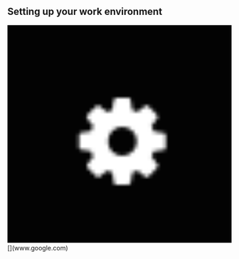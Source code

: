Setting up your work environment
--------------------------------



 <img src="./assets/middleware/rhpam-7-workshop/gear-icon.png" width="800" />
[](www.google.com)